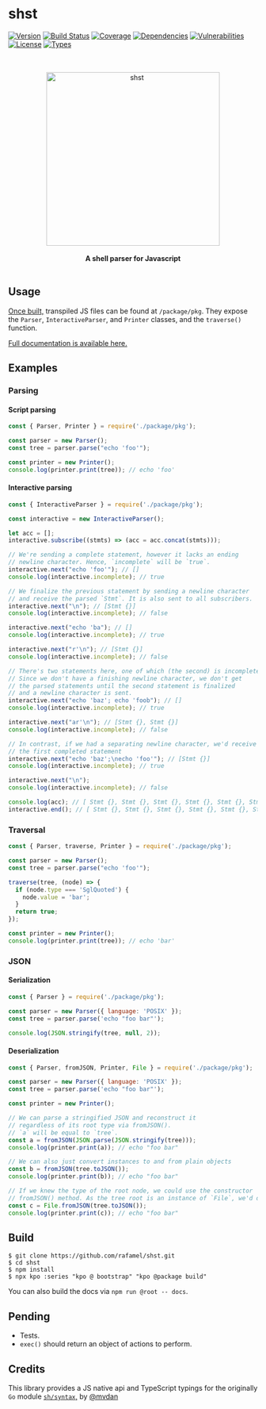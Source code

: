 # shst

[![Version](https://img.shields.io/npm/v/shst.svg)](https://www.npmjs.com/package/shst)
[![Build Status](https://img.shields.io/travis/rafamel/shst/master.svg)](https://travis-ci.org/rafamel/shst)
[![Coverage](https://img.shields.io/coveralls/rafamel/shst/master.svg)](https://coveralls.io/github/rafamel/shst)
[![Dependencies](https://img.shields.io/david/rafamel/shst.svg)](https://david-dm.org/rafamel/shst)
[![Vulnerabilities](https://img.shields.io/snyk/vulnerabilities/npm/shst.svg)](https://snyk.io/test/npm/shst)
[![License](https://img.shields.io/github/license/rafamel/shst.svg)](https://github.com/rafamel/shst/blob/master/LICENSE)
[![Types](https://img.shields.io/npm/types/shst.svg)](https://www.npmjs.com/package/shst)

<div align="center">
  <br />
  <br />
  <a href="https://www.npmjs.com/package/shst" target="_blank">
    <img alt="shst" width="350" src="https://raw.githubusercontent.com/rafamel/shst/master/assets/logo.png" />
  </a>
  <br />
  <br />
  <strong>A shell parser for Javascript</strong>
  <br />
  <br />
</div>

<!-- ## Install

[`npm install shst`](https://www.npmjs.com/package/shst) -->

## Usage

[Once built,](#build) transpiled JS files can be found at `/package/pkg`. They expose the `Parser`, `InteractiveParser`, and `Printer` classes, and the `traverse()` function.

[Full documentation is available here.](https://rafamel.github.io/shst/)

## Examples

### Parsing

#### Script parsing

```javascript
const { Parser, Printer } = require('./package/pkg');

const parser = new Parser();
const tree = parser.parse("echo 'foo'");

const printer = new Printer();
console.log(printer.print(tree)); // echo 'foo'
```

#### Interactive parsing

```javascript
const { InteractiveParser } = require('./package/pkg');

const interactive = new InteractiveParser();

let acc = [];
interactive.subscribe((stmts) => (acc = acc.concat(stmts)));

// We're sending a complete statement, however it lacks an ending
// newline character. Hence, `incomplete` will be `true`.
interactive.next("echo 'foo'"); // []
console.log(interactive.incomplete); // true

// We finalize the previous statement by sending a newline character
// and receive the parsed `Stmt`. It is also sent to all subscribers.
interactive.next("\n"); // [Stmt {}]
console.log(interactive.incomplete); // false

interactive.next("echo 'ba"); // []
console.log(interactive.incomplete); // true

interactive.next("r'\n"); // [Stmt {}]
console.log(interactive.incomplete); // false

// There's two statements here, one of which (the second) is incomplete.
// Since we don't have a finishing newline character, we don't get
// the parsed statements until the second statement is finalized
// and a newline character is sent.
interactive.next("echo 'baz'; echo 'foob"); // []
console.log(interactive.incomplete); // true

interactive.next("ar'\n"); // [Stmt {}, Stmt {}]
console.log(interactive.incomplete); // false

// In contrast, if we had a separating newline character, we'd receive
// the first completed statement
interactive.next("echo 'baz';\necho 'foo'"); // [Stmt {}]
console.log(interactive.incomplete); // true

interactive.next("\n");
console.log(interactive.incomplete); // false

console.log(acc); // [ Stmt {}, Stmt {}, Stmt {}, Stmt {}, Stmt {}, Stmt {} ]
interactive.end(); // [ Stmt {}, Stmt {}, Stmt {}, Stmt {}, Stmt {}, Stmt {} ]
```

### Traversal

```javascript
const { Parser, traverse, Printer } = require('./package/pkg');

const parser = new Parser();
const tree = parser.parse("echo 'foo'");

traverse(tree, (node) => {
  if (node.type === 'SglQuoted') {
    node.value = 'bar';
  }
  return true;
});

const printer = new Printer();
console.log(printer.print(tree)); // echo 'bar'
```

### JSON

#### Serialization

```javascript
const { Parser } = require('./package/pkg');

const parser = new Parser({ language: 'POSIX' });
const tree = parser.parse('echo "foo bar"');

console.log(JSON.stringify(tree, null, 2));
```

#### Deserialization

```javascript
const { Parser, fromJSON, Printer, File } = require('./package/pkg');

const parser = new Parser({ language: 'POSIX' });
const tree = parser.parse('echo "foo bar"');

const printer = new Printer();

// We can parse a stringified JSON and reconstruct it
// regardless of its root type via fromJSON().
// `a` will be equal to `tree`.
const a = fromJSON(JSON.parse(JSON.stringify(tree)));
console.log(printer.print(a)); // echo "foo bar"

// We can also just convert instances to and from plain objects
const b = fromJSON(tree.toJSON());
console.log(printer.print(b)); // echo "foo bar"

// If we knew the type of the root node, we could use the constructor
// fromJSON() method. As the tree root is an instance of `File`, we'd do:
const c = File.fromJSON(tree.toJSON());
console.log(printer.print(c)); // echo "foo bar"
```

## Build

<!-- markdownlint-disable MD014 MD031 -->
```shell
$ git clone https://github.com/rafamel/shst.git
$ cd shst
$ npm install
$ npx kpo :series "kpo @ bootstrap" "kpo @package build"
```
<!-- markdownlint-enable MD014 MD031 -->

You can also build the docs via `npm run @root -- docs`.

## Pending

* Tests.
* `exec()` should return an object of actions to perform.

## Credits

This library provides a JS native api and TypeScript typings for the originally `Go` module [`sh/syntax`,](https://github.com/mvdan/sh) by [@mvdan](https://github.com/mvdan)
